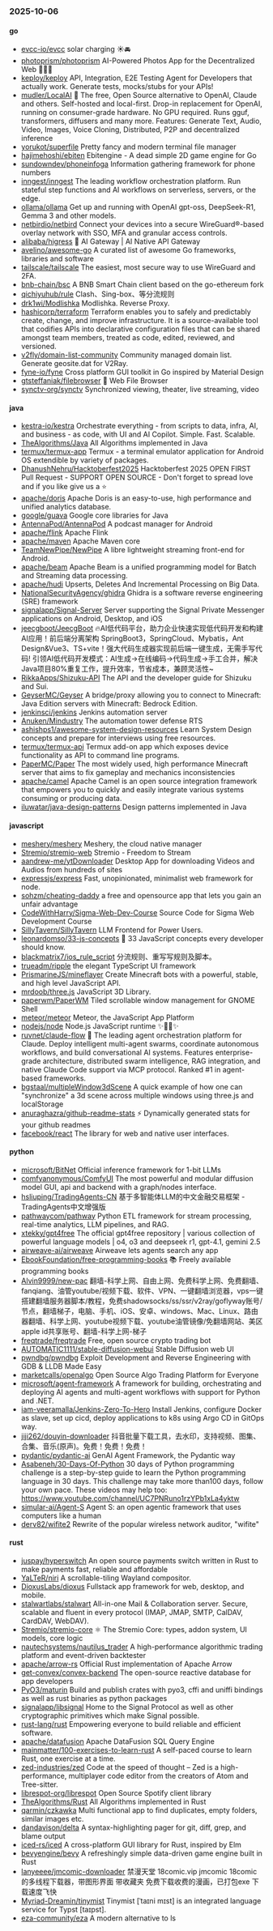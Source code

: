 ### 2025-10-06

#### go
* [evcc-io/evcc](https://github.com/evcc-io/evcc) solar charging ☀️🚘
* [photoprism/photoprism](https://github.com/photoprism/photoprism) AI-Powered Photos App for the Decentralized Web 🌈💎✨
* [keploy/keploy](https://github.com/keploy/keploy) API, Integration, E2E Testing Agent for Developers that actually work. Generate tests, mocks/stubs for your APIs!
* [mudler/LocalAI](https://github.com/mudler/LocalAI) 🤖 The free, Open Source alternative to OpenAI, Claude and others. Self-hosted and local-first. Drop-in replacement for OpenAI, running on consumer-grade hardware. No GPU required. Runs gguf, transformers, diffusers and many more. Features: Generate Text, Audio, Video, Images, Voice Cloning, Distributed, P2P and decentralized inference
* [yorukot/superfile](https://github.com/yorukot/superfile) Pretty fancy and modern terminal file manager
* [hajimehoshi/ebiten](https://github.com/hajimehoshi/ebiten) Ebitengine - A dead simple 2D game engine for Go
* [sundowndev/phoneinfoga](https://github.com/sundowndev/phoneinfoga) Information gathering framework for phone numbers
* [inngest/inngest](https://github.com/inngest/inngest) The leading workflow orchestration platform. Run stateful step functions and AI workflows on serverless, servers, or the edge.
* [ollama/ollama](https://github.com/ollama/ollama) Get up and running with OpenAI gpt-oss, DeepSeek-R1, Gemma 3 and other models.
* [netbirdio/netbird](https://github.com/netbirdio/netbird) Connect your devices into a secure WireGuard®-based overlay network with SSO, MFA and granular access controls.
* [alibaba/higress](https://github.com/alibaba/higress) 🤖 AI Gateway | AI Native API Gateway
* [avelino/awesome-go](https://github.com/avelino/awesome-go) A curated list of awesome Go frameworks, libraries and software
* [tailscale/tailscale](https://github.com/tailscale/tailscale) The easiest, most secure way to use WireGuard and 2FA.
* [bnb-chain/bsc](https://github.com/bnb-chain/bsc) A BNB Smart Chain client based on the go-ethereum fork
* [qichiyuhub/rule](https://github.com/qichiyuhub/rule) Clash、Sing-box、等分流规则
* [drk1wi/Modlishka](https://github.com/drk1wi/Modlishka) Modlishka. Reverse Proxy.
* [hashicorp/terraform](https://github.com/hashicorp/terraform) Terraform enables you to safely and predictably create, change, and improve infrastructure. It is a source-available tool that codifies APIs into declarative configuration files that can be shared amongst team members, treated as code, edited, reviewed, and versioned.
* [v2fly/domain-list-community](https://github.com/v2fly/domain-list-community) Community managed domain list. Generate geosite.dat for V2Ray.
* [fyne-io/fyne](https://github.com/fyne-io/fyne) Cross platform GUI toolkit in Go inspired by Material Design
* [gtsteffaniak/filebrowser](https://github.com/gtsteffaniak/filebrowser) 📂 Web File Browser
* [synctv-org/synctv](https://github.com/synctv-org/synctv) Synchronized viewing, theater, live streaming, video

#### java
* [kestra-io/kestra](https://github.com/kestra-io/kestra) Orchestrate everything - from scripts to data, infra, AI, and business - as code, with UI and AI Copilot. Simple. Fast. Scalable.
* [TheAlgorithms/Java](https://github.com/TheAlgorithms/Java) All Algorithms implemented in Java
* [termux/termux-app](https://github.com/termux/termux-app) Termux - a terminal emulator application for Android OS extendible by variety of packages.
* [DhanushNehru/Hacktoberfest2025](https://github.com/DhanushNehru/Hacktoberfest2025) Hacktoberfest 2025 OPEN FIRST Pull Request - SUPPORT OPEN SOURCE - Don't forget to spread love and if you like give us a ⭐️
* [apache/doris](https://github.com/apache/doris) Apache Doris is an easy-to-use, high performance and unified analytics database.
* [google/guava](https://github.com/google/guava) Google core libraries for Java
* [AntennaPod/AntennaPod](https://github.com/AntennaPod/AntennaPod) A podcast manager for Android
* [apache/flink](https://github.com/apache/flink) Apache Flink
* [apache/maven](https://github.com/apache/maven) Apache Maven core
* [TeamNewPipe/NewPipe](https://github.com/TeamNewPipe/NewPipe) A libre lightweight streaming front-end for Android.
* [apache/beam](https://github.com/apache/beam) Apache Beam is a unified programming model for Batch and Streaming data processing.
* [apache/hudi](https://github.com/apache/hudi) Upserts, Deletes And Incremental Processing on Big Data.
* [NationalSecurityAgency/ghidra](https://github.com/NationalSecurityAgency/ghidra) Ghidra is a software reverse engineering (SRE) framework
* [signalapp/Signal-Server](https://github.com/signalapp/Signal-Server) Server supporting the Signal Private Messenger applications on Android, Desktop, and iOS
* [jeecgboot/JeecgBoot](https://github.com/jeecgboot/JeecgBoot) 🔥AI低代码平台，助力企业快速实现低代码开发和构建AI应用！前后端分离架构 SpringBoot3，SpringCloud、Mybatis，Ant Design&Vue3、TS+vite！强大代码生成器实现前后端一键生成，无需手写代码! 引领AI低代码开发模式：AI生成→在线编码→代码生成→手工合并，解决Java项目80%重复工作，提升效率，节省成本，兼顾灵活性~
* [RikkaApps/Shizuku-API](https://github.com/RikkaApps/Shizuku-API) The API and the developer guide for Shizuku and Sui.
* [GeyserMC/Geyser](https://github.com/GeyserMC/Geyser) A bridge/proxy allowing you to connect to Minecraft: Java Edition servers with Minecraft: Bedrock Edition.
* [jenkinsci/jenkins](https://github.com/jenkinsci/jenkins) Jenkins automation server
* [Anuken/Mindustry](https://github.com/Anuken/Mindustry) The automation tower defense RTS
* [ashishps1/awesome-system-design-resources](https://github.com/ashishps1/awesome-system-design-resources) Learn System Design concepts and prepare for interviews using free resources.
* [termux/termux-api](https://github.com/termux/termux-api) Termux add-on app which exposes device functionality as API to command line programs.
* [PaperMC/Paper](https://github.com/PaperMC/Paper) The most widely used, high performance Minecraft server that aims to fix gameplay and mechanics inconsistencies
* [apache/camel](https://github.com/apache/camel) Apache Camel is an open source integration framework that empowers you to quickly and easily integrate various systems consuming or producing data.
* [iluwatar/java-design-patterns](https://github.com/iluwatar/java-design-patterns) Design patterns implemented in Java

#### javascript
* [meshery/meshery](https://github.com/meshery/meshery) Meshery, the cloud native manager
* [Stremio/stremio-web](https://github.com/Stremio/stremio-web) Stremio - Freedom to Stream
* [aandrew-me/ytDownloader](https://github.com/aandrew-me/ytDownloader) Desktop App for downloading Videos and Audios from hundreds of sites
* [expressjs/express](https://github.com/expressjs/express) Fast, unopinionated, minimalist web framework for node.
* [sohzm/cheating-daddy](https://github.com/sohzm/cheating-daddy) a free and opensource app that lets you gain an unfair advantage
* [CodeWithHarry/Sigma-Web-Dev-Course](https://github.com/CodeWithHarry/Sigma-Web-Dev-Course) Source Code for Sigma Web Development Course
* [SillyTavern/SillyTavern](https://github.com/SillyTavern/SillyTavern) LLM Frontend for Power Users.
* [leonardomso/33-js-concepts](https://github.com/leonardomso/33-js-concepts) 📜 33 JavaScript concepts every developer should know.
* [blackmatrix7/ios_rule_script](https://github.com/blackmatrix7/ios_rule_script) 分流规则、重写写规则及脚本。
* [trueadm/ripple](https://github.com/trueadm/ripple) the elegant TypeScript UI framework
* [PrismarineJS/mineflayer](https://github.com/PrismarineJS/mineflayer) Create Minecraft bots with a powerful, stable, and high level JavaScript API.
* [mrdoob/three.js](https://github.com/mrdoob/three.js) JavaScript 3D Library.
* [paperwm/PaperWM](https://github.com/paperwm/PaperWM) Tiled scrollable window management for GNOME Shell
* [meteor/meteor](https://github.com/meteor/meteor) Meteor, the JavaScript App Platform
* [nodejs/node](https://github.com/nodejs/node) Node.js JavaScript runtime ✨🐢🚀✨
* [ruvnet/claude-flow](https://github.com/ruvnet/claude-flow) 🌊 The leading agent orchestration platform for Claude. Deploy intelligent multi-agent swarms, coordinate autonomous workflows, and build conversational AI systems. Features enterprise-grade architecture, distributed swarm intelligence, RAG integration, and native Claude Code support via MCP protocol. Ranked #1 in agent-based frameworks.
* [bgstaal/multipleWindow3dScene](https://github.com/bgstaal/multipleWindow3dScene) A quick example of how one can "synchronize" a 3d scene across multiple windows using three.js and localStorage
* [anuraghazra/github-readme-stats](https://github.com/anuraghazra/github-readme-stats) ⚡ Dynamically generated stats for your github readmes
* [facebook/react](https://github.com/facebook/react) The library for web and native user interfaces.

#### python
* [microsoft/BitNet](https://github.com/microsoft/BitNet) Official inference framework for 1-bit LLMs
* [comfyanonymous/ComfyUI](https://github.com/comfyanonymous/ComfyUI) The most powerful and modular diffusion model GUI, api and backend with a graph/nodes interface.
* [hsliuping/TradingAgents-CN](https://github.com/hsliuping/TradingAgents-CN) 基于多智能体LLM的中文金融交易框架 - TradingAgents中文增强版
* [pathwaycom/pathway](https://github.com/pathwaycom/pathway) Python ETL framework for stream processing, real-time analytics, LLM pipelines, and RAG.
* [xtekky/gpt4free](https://github.com/xtekky/gpt4free) The official gpt4free repository | various collection of powerful language models | o4, o3 and deepseek r1, gpt-4.1, gemini 2.5
* [airweave-ai/airweave](https://github.com/airweave-ai/airweave) Airweave lets agents search any app
* [EbookFoundation/free-programming-books](https://github.com/EbookFoundation/free-programming-books) 📚 Freely available programming books
* [Alvin9999/new-pac](https://github.com/Alvin9999/new-pac) 翻墙-科学上网、自由上网、免费科学上网、免费翻墙、fanqiang、油管youtube/视频下载、软件、VPN、一键翻墙浏览器，vps一键搭建翻墙服务器脚本/教程，免费shadowsocks/ss/ssr/v2ray/goflyway账号/节点，翻墙梯子，电脑、手机、iOS、安卓、windows、Mac、Linux、路由器翻墙、科学上网、youtube视频下载、youtube油管镜像/免翻墙网站、美区apple id共享账号、翻墙-科学上网-梯子
* [freqtrade/freqtrade](https://github.com/freqtrade/freqtrade) Free, open source crypto trading bot
* [AUTOMATIC1111/stable-diffusion-webui](https://github.com/AUTOMATIC1111/stable-diffusion-webui) Stable Diffusion web UI
* [pwndbg/pwndbg](https://github.com/pwndbg/pwndbg) Exploit Development and Reverse Engineering with GDB & LLDB Made Easy
* [marketcalls/openalgo](https://github.com/marketcalls/openalgo) Open Source Algo Trading Platform for Everyone
* [microsoft/agent-framework](https://github.com/microsoft/agent-framework) A framework for building, orchestrating and deploying AI agents and multi-agent workflows with support for Python and .NET.
* [iam-veeramalla/Jenkins-Zero-To-Hero](https://github.com/iam-veeramalla/Jenkins-Zero-To-Hero) Install Jenkins, configure Docker as slave, set up cicd, deploy applications to k8s using Argo CD in GitOps way.
* [jiji262/douyin-downloader](https://github.com/jiji262/douyin-downloader) 抖音批量下载工具，去水印，支持视频、图集、合集、音乐(原声)。免费！免费！免费！
* [pydantic/pydantic-ai](https://github.com/pydantic/pydantic-ai) GenAI Agent Framework, the Pydantic way
* [Asabeneh/30-Days-Of-Python](https://github.com/Asabeneh/30-Days-Of-Python) 30 days of Python programming challenge is a step-by-step guide to learn the Python programming language in 30 days. This challenge may take more than100 days, follow your own pace. These videos may help too: https://www.youtube.com/channel/UC7PNRuno1rzYPb1xLa4yktw
* [simular-ai/Agent-S](https://github.com/simular-ai/Agent-S) Agent S: an open agentic framework that uses computers like a human
* [derv82/wifite2](https://github.com/derv82/wifite2) Rewrite of the popular wireless network auditor, "wifite"

#### rust
* [juspay/hyperswitch](https://github.com/juspay/hyperswitch) An open source payments switch written in Rust to make payments fast, reliable and affordable
* [YaLTeR/niri](https://github.com/YaLTeR/niri) A scrollable-tiling Wayland compositor.
* [DioxusLabs/dioxus](https://github.com/DioxusLabs/dioxus) Fullstack app framework for web, desktop, and mobile.
* [stalwartlabs/stalwart](https://github.com/stalwartlabs/stalwart) All-in-one Mail & Collaboration server. Secure, scalable and fluent in every protocol (IMAP, JMAP, SMTP, CalDAV, CardDAV, WebDAV).
* [Stremio/stremio-core](https://github.com/Stremio/stremio-core) ⚛️ The Stremio Core: types, addon system, UI models, core logic
* [nautechsystems/nautilus_trader](https://github.com/nautechsystems/nautilus_trader) A high-performance algorithmic trading platform and event-driven backtester
* [apache/arrow-rs](https://github.com/apache/arrow-rs) Official Rust implementation of Apache Arrow
* [get-convex/convex-backend](https://github.com/get-convex/convex-backend) The open-source reactive database for app developers
* [PyO3/maturin](https://github.com/PyO3/maturin) Build and publish crates with pyo3, cffi and uniffi bindings as well as rust binaries as python packages
* [signalapp/libsignal](https://github.com/signalapp/libsignal) Home to the Signal Protocol as well as other cryptographic primitives which make Signal possible.
* [rust-lang/rust](https://github.com/rust-lang/rust) Empowering everyone to build reliable and efficient software.
* [apache/datafusion](https://github.com/apache/datafusion) Apache DataFusion SQL Query Engine
* [mainmatter/100-exercises-to-learn-rust](https://github.com/mainmatter/100-exercises-to-learn-rust) A self-paced course to learn Rust, one exercise at a time.
* [zed-industries/zed](https://github.com/zed-industries/zed) Code at the speed of thought – Zed is a high-performance, multiplayer code editor from the creators of Atom and Tree-sitter.
* [librespot-org/librespot](https://github.com/librespot-org/librespot) Open Source Spotify client library
* [TheAlgorithms/Rust](https://github.com/TheAlgorithms/Rust) All Algorithms implemented in Rust
* [qarmin/czkawka](https://github.com/qarmin/czkawka) Multi functional app to find duplicates, empty folders, similar images etc.
* [dandavison/delta](https://github.com/dandavison/delta) A syntax-highlighting pager for git, diff, grep, and blame output
* [iced-rs/iced](https://github.com/iced-rs/iced) A cross-platform GUI library for Rust, inspired by Elm
* [bevyengine/bevy](https://github.com/bevyengine/bevy) A refreshingly simple data-driven game engine built in Rust
* [lanyeeee/jmcomic-downloader](https://github.com/lanyeeee/jmcomic-downloader) 禁漫天堂 18comic.vip jmcomic 18comic 的多线程下载器，带图形界面 带收藏夹 免费下载收费的漫画，已打包exe 下载速度飞快
* [Myriad-Dreamin/tinymist](https://github.com/Myriad-Dreamin/tinymist) Tinymist [ˈtaɪni mɪst] is an integrated language service for Typst [taɪpst].
* [eza-community/eza](https://github.com/eza-community/eza) A modern alternative to ls
